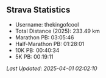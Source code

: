 


## Strava Statistics

- Username: thekingofcool
- Total Distance (2025): 233.49 km
- Marathon PB: 03:05:46
- Half-Marathon PB: 01:28:01
- 10K PB: 00:40:34
- 5K PB: 00:19:11

*Last Updated: 2025-04-01 02:02:10*
